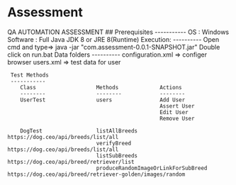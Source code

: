 # Assessment
QA AUTOMATION ASSESSMENT
	## Prerequisites
	-----------
	OS			:	Windows
	Software	: 	Full Java JDK 8 or JRE 8(Runtime)
	Execution:
	----------
	Open cmd and type=> java -jar "com.assessment-0.0.1-SNAPSHOT.jar"
	Double click on run.bat
	Data folders
	----------
	 configuration.xml => configer browser
	 users.xml => test data for user
	 
	 Test Methods
	 -----------
		Class					Methods				Actions						
		--------				--------			--------				
		UserTest				users				Add User
													Assert User
													Edit User
													Remove User
		
		DogTest					listAllBreeds									https://dog.ceo/api/breeds/list/all
								verifyBreed										https://dog.ceo/api/breeds/list/all
								listSubBreeds									https://dog.ceo/api/breed/retriever/list
								produceRandomImageOrLinkForSubBreed				https://dog.ceo/api/breed/retriever-golden/images/random

